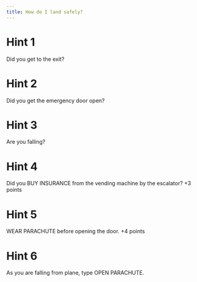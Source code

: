```yaml
---
title: How do I land safely?
---
```

# Hint 1
Did you get to the exit?

# Hint 2
Did you get the emergency door open?

# Hint 3
Are you falling?

# Hint 4
Did you BUY INSURANCE from the vending machine by the escalator? +3 points

# Hint 5
WEAR PARACHUTE before opening the door.                          +4 points

# Hint 6
As you are falling from plane, type OPEN PARACHUTE.

